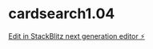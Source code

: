 # cardsearch1.04

[Edit in StackBlitz next generation editor ⚡️](https://stackblitz.com/~/github.com/omameOj3/cardsearch1.04)